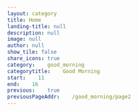 ```yaml
---
layout: category
title: Home
landing-title: null
description: null
image: null
author: null
show_tile: false
share_icons: true
category:    good_morning
categorytitle:    Good Morning
start:    11
end:    16
previous:    true
previousPageAddr:    /good_morning/page2
---
```

